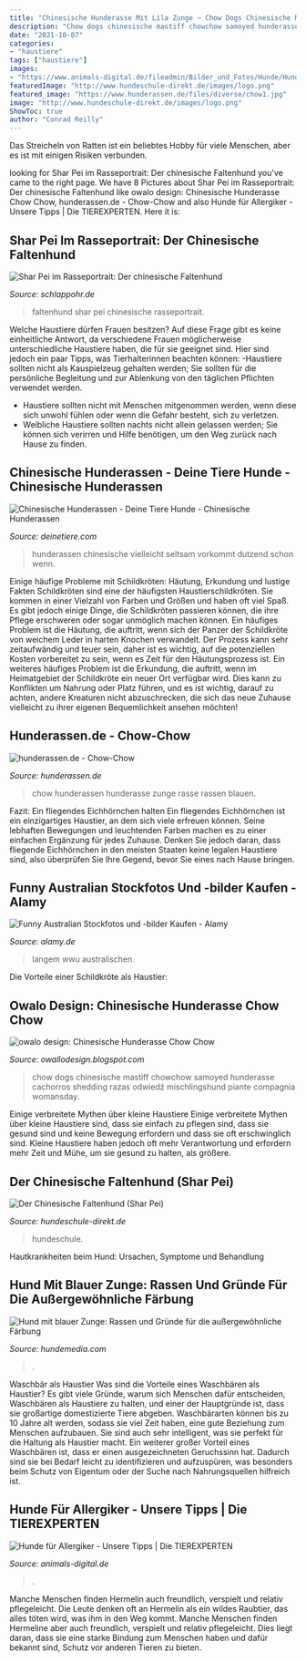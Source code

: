 ```yaml
---
title: "Chinesische Hunderasse Mit Lila Zunge ~ Chow Dogs Chinesische Mastiff Chowchow Samoyed Hunderasse Cachorros Shedding Razas Odwiedź Mischlingshund Piante Compagnia Womansday"
description: "Chow dogs chinesische mastiff chowchow samoyed hunderasse cachorros shedding razas odwiedź mischlingshund piante compagnia womansday"
date: "2021-10-07"
categories:
- "haustiere"
tags: ["haustiere"]
images:
- "https://www.animals-digital.de/fileadmin/Bilder_und_Fotos/Hunde/Hunderassen/Lagotto_Romagnolo/Lagotto-Romagnolo.jpg"
featuredImage: "http://www.hundeschule-direkt.de/images/logo.png"
featured_image: "https://www.hunderassen.de/files/diverse/chow1.jpg"
image: "http://www.hundeschule-direkt.de/images/logo.png"
ShowToc: true
author: "Conrad Reilly"
---
```



Das Streicheln von Ratten ist ein beliebtes Hobby für viele Menschen, aber es ist mit einigen Risiken verbunden.

	

		
looking for Shar Pei im Rasseportrait: Der chinesische Faltenhund you've came to the right page. We have 8 Pictures about Shar Pei im Rasseportrait: Der chinesische Faltenhund like owalo design: Chinesische Hunderasse Chow Chow, hunderassen.de - Chow-Chow and also Hunde für Allergiker - Unsere Tipps | Die TIEREXPERTEN. Here it is:
		
    
## Shar Pei Im Rasseportrait: Der Chinesische Faltenhund

<img loading=lazy src="https://www.schlappohr.de/app/uploads/2019/08/rasseportrait-shar-pei-der-chinesische-faltenhund_i753.jpg" onerror="this.onerror=null;this.src='https://tse3.mm.bing.net/th?id=OIP.UkqeTqeJAEkZCvTA_M3-EgHaEu&amp;pid=15.1';" alt="Shar Pei im Rasseportrait: Der chinesische Faltenhund">

_Source: schlappohr.de_

>faltenhund shar pei chinesische rasseportrait. 

	

Welche Haustiere dürfen Frauen besitzen?
Auf diese Frage gibt es keine einheitliche Antwort, da verschiedene Frauen möglicherweise unterschiedliche Haustiere haben, die für sie geeignet sind. Hier sind jedoch ein paar Tipps, was Tierhalterinnen beachten können:
-Haustiere sollten nicht als Kauspielzeug gehalten werden; Sie sollten für die persönliche Begleitung und zur Ablenkung von den täglichen Pflichten verwendet werden.
- Haustiere sollten nicht mit Menschen mitgenommen werden, wenn diese sich unwohl fühlen oder wenn die Gefahr besteht, sich zu verletzen.
- Weibliche Haustiere sollten nachts nicht allein gelassen werden; Sie können sich verirren und Hilfe benötigen, um den Weg zurück nach Hause zu finden.

    
## Chinesische Hunderassen - Deine Tiere Hunde - Chinesische Hunderassen

<img loading=lazy src="https://deinetiere.com/wp-content/uploads/2018/07/Chinesische-Hunderassen.jpg" onerror="this.onerror=null;this.src='https://tse1.mm.bing.net/th?id=OIP.vc6hdRSVBbdMqFXrAIj_mwHaE8&amp;pid=15.1';" alt="Chinesische Hunderassen - Deine Tiere Hunde - Chinesische Hunderassen">

_Source: deinetiere.com_

>hunderassen chinesische vielleicht seltsam vorkommt dutzend schon wenn. 

	

Einige häufige Probleme mit Schildkröten: Häutung, Erkundung und lustige Fakten
Schildkröten sind eine der häufigsten Haustierschildkröten. Sie kommen in einer Vielzahl von Farben und Größen und haben oft viel Spaß. Es gibt jedoch einige Dinge, die Schildkröten passieren können, die ihre Pflege erschweren oder sogar unmöglich machen können. Ein häufiges Problem ist die Häutung, die auftritt, wenn sich der Panzer der Schildkröte von weichem Leder in harten Knochen verwandelt. Der Prozess kann sehr zeitaufwändig und teuer sein, daher ist es wichtig, auf die potenziellen Kosten vorbereitet zu sein, wenn es Zeit für den Häutungsprozess ist. Ein weiteres häufiges Problem ist die Erkundung, die auftritt, wenn im Heimatgebiet der Schildkröte ein neuer Ort verfügbar wird. Dies kann zu Konflikten um Nahrung oder Platz führen, und es ist wichtig, darauf zu achten, andere Kreaturen nicht abzuschrecken, die sich das neue Zuhause vielleicht zu ihrer eigenen Bequemlichkeit ansehen möchten!

    
## Hunderassen.de - Chow-Chow

<img loading=lazy src="https://www.hunderassen.de/files/diverse/chow1.jpg" onerror="this.onerror=null;this.src='https://tse2.mm.bing.net/th?id=OIP.vw2AyNrOEMmeapOEo725QgHaFS&amp;pid=15.1';" alt="hunderassen.de - Chow-Chow">

_Source: hunderassen.de_

>chow hunderassen hunderasse zunge rasse rassen blauen. 

	

Fazit: Ein fliegendes Eichhörnchen halten
Ein fliegendes Eichhörnchen ist ein einzigartiges Haustier, an dem sich viele erfreuen können. Seine lebhaften Bewegungen und leuchtenden Farben machen es zu einer einfachen Ergänzung für jedes Zuhause. Denken Sie jedoch daran, dass fliegende Eichhörnchen in den meisten Staaten keine legalen Haustiere sind, also überprüfen Sie Ihre Gegend, bevor Sie eines nach Hause bringen.

    
## Funny Australian Stockfotos Und -bilder Kaufen - Alamy

<img loading=lazy src="https://c8.alamy.com/compde/g1ypmr/wwu-australischen-vogel-mit-langem-hals-g1ypmr.jpg" onerror="this.onerror=null;this.src='https://tse3.mm.bing.net/th?id=OIP.cFNBtpaGVpfbfyHT6X4AjQHaGS&amp;pid=15.1';" alt="Funny Australian Stockfotos und -bilder Kaufen - Alamy">

_Source: alamy.de_

>langem wwu australischen. 

	

Die Vorteile einer Schildkröte als Haustier:

    
## Owalo Design: Chinesische Hunderasse Chow Chow

<img loading=lazy src="http://orivita.certagen.com/wp-content/uploads/2014/05/Chow-Chow.jpg" onerror="this.onerror=null;this.src='https://tse1.mm.bing.net/th?id=OIP.S2xiiuOB8dNZmptSST1E7QHaHD&amp;pid=15.1';" alt="owalo design: Chinesische Hunderasse Chow Chow">

_Source: owallodesign.blogspot.com_

>chow dogs chinesische mastiff chowchow samoyed hunderasse cachorros shedding razas odwiedź mischlingshund piante compagnia womansday. 

	

Einige verbreitete Mythen über kleine Haustiere
Einige verbreitete Mythen über kleine Haustiere sind, dass sie einfach zu pflegen sind, dass sie gesund sind und keine Bewegung erfordern und dass sie oft erschwinglich sind. Kleine Haustiere haben jedoch oft mehr Verantwortung und erfordern mehr Zeit und Mühe, um sie gesund zu halten, als größere.

    
## Der Chinesische Faltenhund (Shar Pei)

<img loading=lazy src="http://www.hundeschule-direkt.de/images/logo.png" onerror="this.onerror=null;this.src='https://tse3.mm.bing.net/th?id=OIP.O6jreYZmyEOM-oLjKjldDwHaA7&amp;pid=15.1';" alt="Der Chinesische Faltenhund (Shar Pei)">

_Source: hundeschule-direkt.de_

>hundeschule. 

	

Hautkrankheiten beim Hund: Ursachen, Symptome und Behandlung

    
## Hund Mit Blauer Zunge: Rassen Und Gründe Für Die Außergewöhnliche Färbung

<img loading=lazy src="https://hundemedia.com/wp-content/uploads/2021/03/Chow-Chow-steht-auf-dem-Rasen-640x427.jpg" onerror="this.onerror=null;this.src='https://tse2.mm.bing.net/th?id=OIP.jq_w0z5WTI31d-Xxd8BNBAHaE8&amp;pid=15.1';" alt="Hund mit blauer Zunge: Rassen und Gründe für die außergewöhnliche Färbung">

_Source: hundemedia.com_

>. 

	

Waschbär als Haustier
Was sind die Vorteile eines Waschbären als Haustier? Es gibt viele Gründe, warum sich Menschen dafür entscheiden, Waschbären als Haustiere zu halten, und einer der Hauptgründe ist, dass sie großartige domestizierte Tiere abgeben. Waschbärarten können bis zu 10 Jahre alt werden, sodass sie viel Zeit haben, eine gute Beziehung zum Menschen aufzubauen. Sie sind auch sehr intelligent, was sie perfekt für die Haltung als Haustier macht. Ein weiterer großer Vorteil eines Waschbären ist, dass er einen ausgezeichneten Geruchssinn hat. Dadurch sind sie bei Bedarf leicht zu identifizieren und aufzuspüren, was besonders beim Schutz von Eigentum oder der Suche nach Nahrungsquellen hilfreich ist.

    
## Hunde Für Allergiker - Unsere Tipps | Die TIEREXPERTEN

<img loading=lazy src="https://www.animals-digital.de/fileadmin/Bilder_und_Fotos/Hunde/Hunderassen/Lagotto_Romagnolo/Lagotto-Romagnolo.jpg" onerror="this.onerror=null;this.src='https://tse4.mm.bing.net/th?id=OIP.tH31Ubi79-lrufx-ly8PUQHaE8&amp;pid=15.1';" alt="Hunde für Allergiker - Unsere Tipps | Die TIEREXPERTEN">

_Source: animals-digital.de_

>. 

	

Manche Menschen finden Hermelin auch freundlich, verspielt und relativ pflegeleicht.
Die Leute denken oft an Hermelin als ein wildes Raubtier, das alles töten wird, was ihm in den Weg kommt. Manche Menschen finden Hermeline aber auch freundlich, verspielt und relativ pflegeleicht. Dies liegt daran, dass sie eine starke Bindung zum Menschen haben und dafür bekannt sind, Schutz vor anderen Tieren zu bieten.

